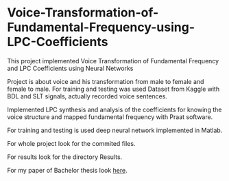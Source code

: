 # Voice-Transformation-of-Fundamental-Frequency-using-LPC-Coefficients
This project implemented Voice Transformation of Fundamental Frequency and LPC Coefficients using Neural Networks

Project is about voice and his transformation from male to female and female to male. For training and testing was used Dataset from Kaggle with BDL and SLT signals, actually recorded voice sentences.

Implemented LPC synthesis and analysis of the coefficients for knowing the voice structure and mapped fundamental frequency with Praat software.

For training and testing is used deep neural network implemented in Matlab.

For whole project look for the commited files.

For results look for the directory Results.

For my paper of Bachelor thesis look [here](https://github.com/Uros-Petkovic/Voice-Transformation-of-Fundamental-Frequency-using-LPC-Coefficients/blob/main/Bachelor%20Thesis%20Voice%20Transformation.pdf).
